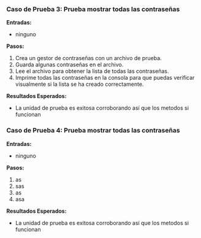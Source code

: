 ### Caso de Prueba 3: Prueba mostrar todas las contraseñas

**Entradas:**
- ninguno

**Pasos:**
1. Crea un gestor de contraseñas con un archivo de prueba.
2. Guarda algunas contraseñas en el archivo.
3. Lee el archivo para obtener la lista de todas las contraseñas.
4. Imprime todas las contraseñas en la consola para que puedas verificar visualmente si la lista se ha creado correctamente.

**Resultados Esperados:**
- La unidad de prueba es exitosa corroborando así que los metodos si funcionan

### Caso de Prueba 4: Prueba mostrar todas las contraseñas

**Entradas:**
- ninguno

**Pasos:**
1. as
2. sas
3. as
4. asa

**Resultados Esperados:**
- La unidad de prueba es exitosa corroborando así que los metodos si funcionan


